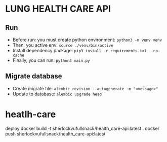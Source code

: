 # LUNG HEALTH CARE API

## Run

-   Before run: you must create python environment: `python3 -m venv venv`
-   Then, you active env: `source ./venv/bin/active`
-   Install dependency package: `pip3 install -r requirements.txt --no-cache`
-   Finally, you can run: `python3 main.py`

## Migrate database

-   Create migrate file: `alembic revision --autogenerate -m "<message>"`
-   Update to database: `alembic upgrade head`

# heatlh-care

deploy
docker build -t sherlockvufullsnack/health_care-api:latest .
docker push sherlockvufullsnack/health_care-api:latest
